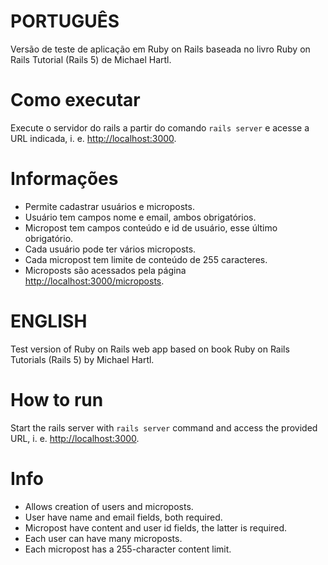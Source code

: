 # PORTUGUÊS

Versão de teste de aplicação em Ruby on Rails baseada no livro Ruby on Rails Tutorial (Rails 5) de Michael Hartl.

# Como executar
Execute o servidor do rails a partir do comando `rails server` e acesse a URL indicada, i. e. [http://localhost:3000](http://localhost:3000).

# Informações
* Permite cadastrar usuários e microposts.
* Usuário tem campos nome e email, ambos obrigatórios.
* Micropost tem campos conteúdo e id de usuário, esse último obrigatório.
* Cada usuário pode ter vários microposts.
* Cada micropost tem limite de conteúdo de 255 caracteres. 
* Microposts são acessados pela página [http://localhost:3000/microposts](http://localhost:3000/microposts).

# ENGLISH

Test version of Ruby on Rails web app based on book Ruby on Rails Tutorials (Rails 5) by Michael Hartl.

# How to run
Start the rails server with `rails server` command and access the provided URL, i. e. [http://localhost:3000](http://localhost:3000). 

# Info
* Allows creation of users and microposts.
* User have name and email fields, both required.
* Micropost have content and user id fields, the latter is required.
* Each user can have many microposts.
* Each micropost has a 255-character content limit.